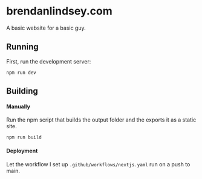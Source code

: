 # brendanlindsey.com

A basic website for a basic guy.

## Running

First, run the development server:

```
npm run dev
```

## Building

#### Manually

Run the npm script that builds the output folder and the exports it as a static site.

```
npm run build
```

#### Deployment

Let the workflow I set up `.github/workflows/nextjs.yaml` run on a push to main.
